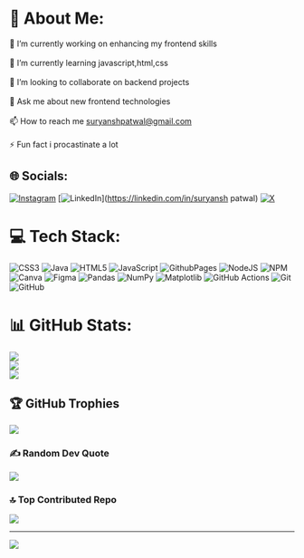 # 💫 About Me:
🔭 I’m currently working on enhancing my frontend skills<br><br>🌱 I’m currently learning javascript,html,css<br><br>👯 I’m looking to collaborate on backend projects<br><br>💬 Ask me about new frontend technologies<br><br>📫 How to reach me suryanshpatwal@gmail.com<br><br>⚡ Fun fact i procastinate a lot


## 🌐 Socials:
[![Instagram](https://img.shields.io/badge/Instagram-%23E4405F.svg?logo=Instagram&logoColor=white)](https://instagram.com/Shhhhhsuryansh) [![LinkedIn](https://img.shields.io/badge/LinkedIn-%230077B5.svg?logo=linkedin&logoColor=white)](https://linkedin.com/in/suryansh patwal) [![X](https://img.shields.io/badge/X-black.svg?logo=X&logoColor=white)](https://x.com/Csuryansh) 

# 💻 Tech Stack:
![CSS3](https://img.shields.io/badge/css3-%231572B6.svg?style=for-the-badge&logo=css3&logoColor=white) ![Java](https://img.shields.io/badge/java-%23ED8B00.svg?style=for-the-badge&logo=openjdk&logoColor=white) ![HTML5](https://img.shields.io/badge/html5-%23E34F26.svg?style=for-the-badge&logo=html5&logoColor=white) ![JavaScript](https://img.shields.io/badge/javascript-%23323330.svg?style=for-the-badge&logo=javascript&logoColor=%23F7DF1E) ![GithubPages](https://img.shields.io/badge/github%20pages-121013?style=for-the-badge&logo=github&logoColor=white) ![NodeJS](https://img.shields.io/badge/node.js-6DA55F?style=for-the-badge&logo=node.js&logoColor=white) ![NPM](https://img.shields.io/badge/NPM-%23CB3837.svg?style=for-the-badge&logo=npm&logoColor=white) ![Canva](https://img.shields.io/badge/Canva-%2300C4CC.svg?style=for-the-badge&logo=Canva&logoColor=white) ![Figma](https://img.shields.io/badge/figma-%23F24E1E.svg?style=for-the-badge&logo=figma&logoColor=white) ![Pandas](https://img.shields.io/badge/pandas-%23150458.svg?style=for-the-badge&logo=pandas&logoColor=white) ![NumPy](https://img.shields.io/badge/numpy-%23013243.svg?style=for-the-badge&logo=numpy&logoColor=white) ![Matplotlib](https://img.shields.io/badge/Matplotlib-%23ffffff.svg?style=for-the-badge&logo=Matplotlib&logoColor=black) ![GitHub Actions](https://img.shields.io/badge/github%20actions-%232671E5.svg?style=for-the-badge&logo=githubactions&logoColor=white) ![Git](https://img.shields.io/badge/git-%23F05033.svg?style=for-the-badge&logo=git&logoColor=white) ![GitHub](https://img.shields.io/badge/github-%23121011.svg?style=for-the-badge&logo=github&logoColor=white)
# 📊 GitHub Stats:
![](https://github-readme-stats.vercel.app/api?username=StrugglerSuryansh&theme=dark&hide_border=false&include_all_commits=false&count_private=false)<br/>
![](https://github-readme-streak-stats.herokuapp.com/?user=StrugglerSuryansh&theme=dark&hide_border=false)<br/>
![](https://github-readme-stats.vercel.app/api/top-langs/?username=StrugglerSuryansh&theme=dark&hide_border=false&include_all_commits=false&count_private=false&layout=compact)

## 🏆 GitHub Trophies
![](https://github-profile-trophy.vercel.app/?username=StrugglerSuryansh&theme=radical&no-frame=false&no-bg=false&margin-w=4)

### ✍️ Random Dev Quote
![](https://quotes-github-readme.vercel.app/api?type=horizontal&theme=radical)

### 🔝 Top Contributed Repo
![](https://github-contributor-stats.vercel.app/api?username=StrugglerSuryansh&limit=5&theme=dark&combine_all_yearly_contributions=true)

---
[![](https://visitcount.itsvg.in/api?id=StrugglerSuryansh&icon=0&color=0)](https://visitcount.itsvg.in)

<!-- Proudly created with GPRM ( https://gprm.itsvg.in ) -->
